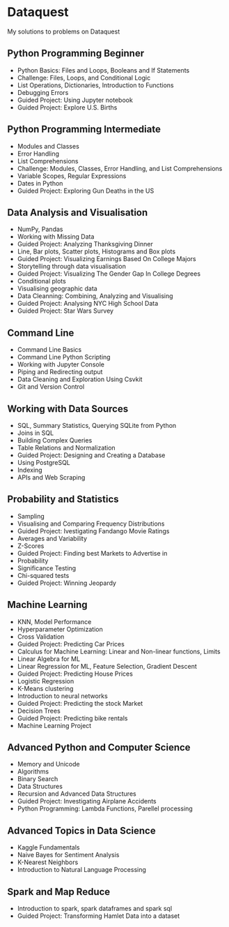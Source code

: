 # Dataquest
My solutions to problems on Dataquest
## Python Programming Beginner
* Python Basics: Files and Loops, Booleans and If Statements
* Challenge: Files, Loops, and Conditional Logic
* List Operations, Dictionaries, Introduction to Functions
* Debugging Errors
* Guided Project: Using Jupyter notebook
* Guided Project: Explore U.S. Births

## Python Programming Intermediate
* Modules and Classes
* Error Handling
* List Comprehensions
* Challenge: Modules, Classes, Error Handling, and List Comprehensions
* Variable Scopes, Regular Expressions
* Dates in Python
* Guided Project: Exploring Gun Deaths in the US

## Data Analysis and Visualisation
* NumPy, Pandas
* Working with Missing Data
* Guided Project: Analyzing Thanksgiving Dinner
* Line, Bar plots, Scatter plots, Histograms and Box plots
* Guided Project: Visualizing Earnings Based On College Majors
* Storytelling through data visualisation
* Guided Project: Visualizing The Gender Gap In College Degrees
* Conditional plots
* Visualising geographic data
* Data Cleanning: Combining, Analyzing and Visualising
* Guided Project: Analysing NYC High School Data
* Guided Project: Star Wars Survey

##  Command Line
* Command Line Basics
* Command Line Python Scripting
* Working with Jupyter Console
* Piping and Redirecting output
* Data Cleaning and Exploration Using Csvkit
* Git and Version Control

## Working with Data Sources
* SQL, Summary Statistics, Querying SQLite from Python
* Joins in SQL
* Building Complex Queries
* Table Relations and Normalization
* Guided Project: Designing and Creating a Database
* Using PostgreSQL
* Indexing
* APIs and Web Scraping

## Probability and Statistics
* Sampling
* Visualising and Comparing Frequency Distributions
* Guided Project: Ivestigating Fandango Movie Ratings
* Averages and Variability
* Z-Scores
* Guided Project: Finding best Markets to Advertise in
* Probability
* Significance Testing
* Chi-squared tests
* Guided Project: Winning Jeopardy

## Machine Learning
* KNN, Model Performance
* Hyperparameter Optimization
* Cross Validation
* Guided Project: Predicting Car Prices
* Calculus for Machine Learning: Linear and Non-linear functions, Limits
* Linear Algebra for ML
* Linear Regression for ML, Feature Selection, Gradient Descent
* Guided Project: Predicting House Prices
* Logistic Regression
* K-Means clustering
* Introduction to neural networks
* Guided Project: Predicting the stock Market
* Decision Trees
* Guided Project: Predicting bike rentals
* Machine Learning Project

## Advanced Python and Computer Science
* Memory and Unicode
* Algorithms
* Binary Search
* Data Structures
* Recursion and Advanced Data Structures
* Guided Project: Investigating Airplane Accidents
* Python Programming: Lambda Functions, Parellel processing

## Advanced Topics in Data Science
* Kaggle Fundamentals
* Naive Bayes for Sentiment Analysis
* K-Nearest Neighbors
* Introduction to Natural Language Processing

## Spark and Map Reduce
* Introduction to spark, spark dataframes and spark sql
* Guided Project: Transforming Hamlet Data into a dataset

